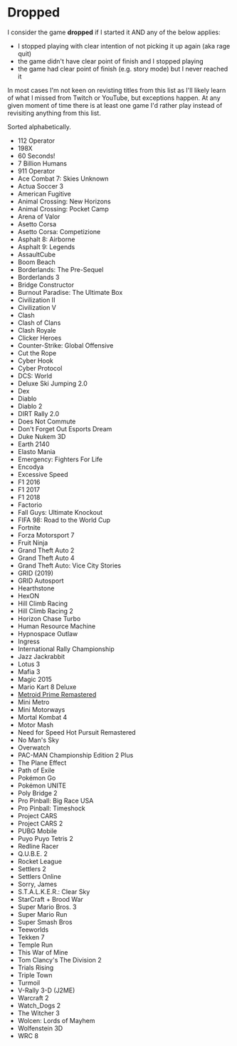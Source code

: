 # Dropped

I consider the game **dropped** if I started it AND any of the below applies:

- I stopped playing with clear intention of not picking it up again (aka rage quit)
- the game didn't have clear point of finish and I stopped playing
- the game had clear point of finish (e.g. story mode) but I never reached it

In most cases I'm not keen on revisting titles from this list as I'll likely learn of what I missed from Twitch or YouTube, but exceptions happen. At any given moment of time there is at least one game I'd rather play instead of revisiting anything from this list.

Sorted alphabetically.

- 112 Operator
- 198X
- 60 Seconds!
- 7 Billion Humans
- 911 Operator
- Ace Combat 7: Skies Unknown
- Actua Soccer 3
- American Fugitive
- Animal Crossing: New Horizons
- Animal Crossing: Pocket Camp
- Arena of Valor
- Asetto Corsa
- Asetto Corsa: Competizione
- Asphalt 8: Airborne
- Asphalt 9: Legends
- AssaultCube
- Boom Beach
- Borderlands: The Pre-Sequel
- Borderlands 3
- Bridge Constructor
- Burnout Paradise: The Ultimate Box
- Civilization II
- Civilization V
- Clash
- Clash of Clans
- Clash Royale
- Clicker Heroes
- Counter-Strike: Global Offensive
- Cut the Rope
- Cyber Hook
- Cyber Protocol
- DCS: World
- Deluxe Ski Jumping 2.0
- Dex
- Diablo
- Diablo 2
- DIRT Rally 2.0
- Does Not Commute
- Don't Forget Out Esports Dream
- Duke Nukem 3D
- Earth 2140
- Elasto Mania
- Emergency: Fighters For Life
- Encodya
- Excessive Speed
- F1 2016
- F1 2017
- F1 2018
- Factorio
- Fall Guys: Ultimate Knockout
- FIFA 98: Road to the World Cup
- Fortnite
- Forza Motorsport 7
- Fruit Ninja
- Grand Theft Auto 2
- Grand Theft Auto 4
- Grand Theft Auto: Vice City Stories
- GRID (2019)
- GRID Autosport
- Hearthstone
- HexON
- Hill Climb Racing
- Hill Climb Racing 2
- Horizon Chase Turbo
- Human Resource Machine
- Hypnospace Outlaw
- Ingress
- International Rally Championship
- Jazz Jackrabbit
- Lotus 3
- Mafia 3
- Magic 2015
- Mario Kart 8 Deluxe
- [Metroid Prime Remastered](../titles/metroid-prime.md)
- Mini Metro
- Mini Motorways
- Mortal Kombat 4
- Motor Mash
- Need for Speed Hot Pursuit Remastered
- No Man's Sky
- Overwatch
- PAC-MAN Championship Edition 2 Plus
- The Plane Effect
- Path of Exile
- Pokémon Go
- Pokémon UNITE
- Poly Bridge 2
- Pro Pinball: Big Race USA
- Pro Pinball: Timeshock
- Project CARS
- Project CARS 2
- PUBG Mobile
- Puyo Puyo Tetris 2
- Redline Racer
- Q.U.B.E. 2
- Rocket League
- Settlers 2
- Settlers Online
- Sorry, James
- S.T.A.L.K.E.R.: Clear Sky
- StarCraft + Brood War
- Super Mario Bros. 3
- Super Mario Run
- Super Smash Bros
- Teeworlds
- Tekken 7
- Temple Run
- This War of Mine
- Tom Clancy's The Division 2
- Trials Rising
- Triple Town
- Turmoil
- V-Rally 3-D (J2ME)
- Warcraft 2
- Watch_Dogs 2
- The Witcher 3
- Wolcen: Lords of Mayhem
- Wolfenstein 3D
- WRC 8

